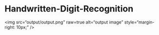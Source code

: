 # Handwritten-Digit-Recognition


<img src=“output/output.png” raw=true alt=“output image” style=“margin-right: 10px;” />
